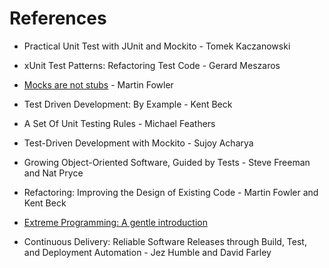 # References

- Practical Unit Test with JUnit and Mockito - Tomek Kaczanowski
- xUnit Test Patterns: Refactoring Test Code - Gerard Meszaros
- [Mocks are not stubs](martinfowler.com/articles/mocksArentStubs.html) - Martin Fowler
- Test Driven Development: By Example - Kent Beck
- A Set Of Unit Testing Rules - Michael Feathers



- Test-Driven Development with Mockito - Sujoy Acharya
- Growing Object-Oriented Software, Guided by Tests - Steve Freeman and Nat Pryce
- Refactoring: Improving the Design of Existing Code - Martin Fowler and Kent Beck
- [Extreme Programming: A gentle introduction](www.extremeprogramming.org)
- Continuous Delivery: Reliable Software Releases through Build, Test, and Deployment Automation - Jez Humble and David Farley